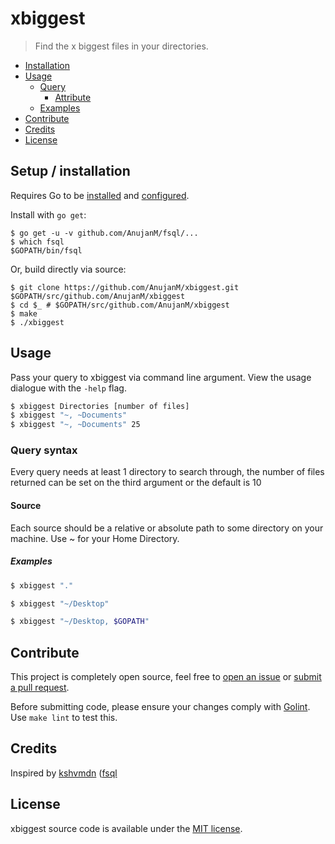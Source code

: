 # xbiggest

>Find the x biggest files in your directories.

- [Installation](#setup--installation)
- [Usage](#usage)
  + [Query](#query-syntax)
    * [Attribute](#attribute)
  + [Examples](#examples-3)
- [Contribute](#contribute)
- [Credits](#credits)
- [License](#license)

## Setup / installation

Requires Go to be [installed](https://golang.org/doc/install) and [configured](https://golang.org/doc/install#testing).

Install with `go get`:

```console
$ go get -u -v github.com/AnujanM/fsql/...
$ which fsql
$GOPATH/bin/fsql
```

Or, build directly via source:

```console
$ git clone https://github.com/AnujanM/xbiggest.git $GOPATH/src/github.com/AnujanM/xbiggest
$ cd $_ # $GOPATH/src/github.com/AnujanM/xbiggest
$ make
$ ./xbiggest
```

## Usage

Pass your query to xbiggest via command line argument. View the usage dialogue with the `-help` flag.

```sh
$ xbiggest Directories [number of files]
$ xbiggest "~, ~Documents"
$ xbiggest "~, ~Documents" 25
```

### Query syntax

Every query needs at least 1 directory to search through, the number of files returned can be set on the third argument or the default is 10

#### Source

Each source should be a relative or absolute path to some directory on your machine. Use ~ for your Home Directory.

##### Examples

```sh
$ xbiggest "." 
```

```sh
$ xbiggest "~/Desktop"
```

```sh
$ xbiggest "~/Desktop, $GOPATH"
```

## Contribute

This project is completely open source, feel free to [open an issue](https://github.com/AnujanM/xbiggest/issues) or [submit a pull request](https://github.com/AnujanM/xbiggest/pulls).

Before submitting code, please ensure your changes comply with [Golint](https://github.com/golang/lint). Use `make lint` to test this.

## Credits

Inspired by [kshvmdn](https://github.com/kshvmdn) ([fsql](https://github.com/kshvmdn/fsql)

## License

xbiggest source code is available under the [MIT license](./LICENSE).